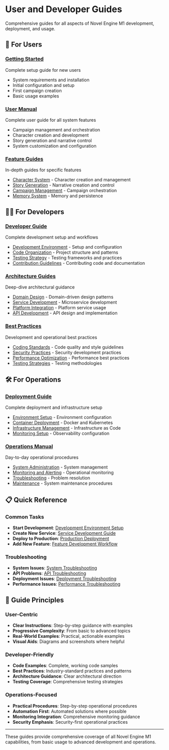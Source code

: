 # User and Developer Guides

Comprehensive guides for all aspects of Novel Engine M1 development, deployment, and usage.

## 👥 For Users

### [Getting Started](./getting-started.md)
Complete setup guide for new users
- System requirements and installation
- Initial configuration and setup
- First campaign creation
- Basic usage examples

### [User Manual](./user-manual/)
Complete user guide for all system features
- Campaign management and orchestration
- Character creation and development
- Story generation and narrative control
- System customization and configuration

### [Feature Guides](./features/)
In-depth guides for specific features
- [Character System](./features/characters.md) - Character creation and management
- [Story Generation](./features/story-engine.md) - Narrative creation and control
- [Campaign Management](./features/campaigns.md) - Campaign orchestration
- [Memory System](./features/memory.md) - Memory and persistence

## 👨‍💻 For Developers

### [Developer Guide](./developer-guide/)
Complete development setup and workflows
- [Development Environment](./developer-guide/environment.md) - Setup and configuration
- [Code Organization](./developer-guide/organization.md) - Project structure and patterns
- [Testing Strategy](./developer-guide/testing.md) - Testing frameworks and practices
- [Contribution Guidelines](./developer-guide/contributing.md) - Contributing code and documentation

### [Architecture Guides](./architecture/)
Deep-dive architectural guidance
- [Domain Design](./architecture/domain-design.md) - Domain-driven design patterns
- [Service Development](./architecture/service-development.md) - Microservice development
- [Platform Integration](./architecture/platform-integration.md) - Platform service usage
- [API Development](./architecture/api-development.md) - API design and implementation

### [Best Practices](./best-practices/)
Development and operational best practices
- [Coding Standards](./best-practices/coding.md) - Code quality and style guidelines
- [Security Practices](./best-practices/security.md) - Security development practices
- [Performance Optimization](./best-practices/performance.md) - Performance best practices
- [Testing Strategies](./best-practices/testing.md) - Testing methodologies

## 🛠️ For Operations

### [Deployment Guide](./deployment/)
Complete deployment and infrastructure setup
- [Environment Setup](./deployment/environment.md) - Environment configuration
- [Container Deployment](./deployment/containers.md) - Docker and Kubernetes
- [Infrastructure Management](./deployment/infrastructure.md) - Infrastructure as Code
- [Monitoring Setup](./deployment/monitoring.md) - Observability configuration

### [Operations Manual](./operations/)
Day-to-day operational procedures
- [System Administration](./operations/administration.md) - System management
- [Monitoring and Alerting](./operations/monitoring.md) - Operational monitoring
- [Troubleshooting](./operations/troubleshooting.md) - Problem resolution
- [Maintenance](./operations/maintenance.md) - System maintenance procedures

## 📋 Quick Reference

### Common Tasks
- **Start Development**: [Development Environment Setup](./developer-guide/environment.md)
- **Create New Service**: [Service Development Guide](./architecture/service-development.md)
- **Deploy to Production**: [Production Deployment](./deployment/production.md)
- **Add New Feature**: [Feature Development Workflow](./developer-guide/feature-workflow.md)

### Troubleshooting
- **System Issues**: [System Troubleshooting](./operations/troubleshooting.md)
- **API Problems**: [API Troubleshooting](./api/troubleshooting.md)
- **Deployment Issues**: [Deployment Troubleshooting](./deployment/troubleshooting.md)
- **Performance Issues**: [Performance Troubleshooting](./operations/performance.md)

## 🎯 Guide Principles

### User-Centric
- **Clear Instructions**: Step-by-step guidance with examples
- **Progressive Complexity**: From basic to advanced topics
- **Real-World Examples**: Practical, actionable examples
- **Visual Aids**: Diagrams and screenshots where helpful

### Developer-Friendly
- **Code Examples**: Complete, working code samples
- **Best Practices**: Industry-standard practices and patterns
- **Architecture Guidance**: Clear architectural direction
- **Testing Coverage**: Comprehensive testing strategies

### Operations-Focused
- **Practical Procedures**: Step-by-step operational procedures
- **Automation First**: Automated solutions where possible
- **Monitoring Integration**: Comprehensive monitoring guidance
- **Security Emphasis**: Security-first operational practices

---

These guides provide comprehensive coverage of all Novel Engine M1 capabilities, from basic usage to advanced development and operations.